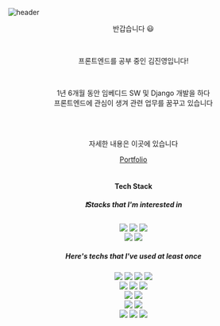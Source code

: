 ![header](https://capsule-render.vercel.app/api?type=waving&color=auto&height=250&section=header&text=Hi,%20there!&fontSize=90&animation=fadeIn&fontAlignY=38&desc=JinYoung's%20Github%20Profile&descAlignY=55&descAlign=62)
<div align = "center">
  <p>반갑습니다 😃</p><br/>
  <p>프론트엔드를 공부 중인 김진영입니다!</p><br/>
  <p>
  1년 6개월 동안 임베디드 SW 및 Django 개발을 하다<br/>프론트엔드에 관심이 생겨 관련 업무를 꿈꾸고 있습니다
  </p>
  <br/>
  <br/>

  <p>자세한 내용은 이곳에 있습니다</p>
  <a href="#">Portfolio</a>
  <br/>
  <br/>
  
  <h4>Tech Stack</h4>
  <h5>❗️Stacks that I'm interested in</h5>
  <img src="https://img.shields.io/badge/html5-E34F26?style=for-the-badge&logo=html5&logoColor=white">
  <img src="https://img.shields.io/badge/css-1572B6?style=for-the-badge&logo=css3&logoColor=white">
  <img src="https://img.shields.io/badge/javascript-F7DF1E?style=for-the-badge&logo=javascript&logoColor=black">
  <br/>
  <img src="https://img.shields.io/badge/typescript-3178C6?style=for-the-badge&logo=typescript&logoColor=white">
  <img src="https://img.shields.io/badge/react-61DAFB?style=for-the-badge&logo=react&logoColor=black">
  <br/>
  <h5>Here's techs that I've used at least once</h5>
  <img src="https://img.shields.io/badge/python-3776AB?style=for-the-badge&logo=python&logoColor=white">
  <img src="https://img.shields.io/badge/django-092E20?style=for-the-badge&logo=django&logoColor=white">
  <img src="https://img.shields.io/badge/node.js-339933?style=for-the-badge&logo=Node.js&logoColor=white">
  <img src="https://img.shields.io/badge/express-000000?style=for-the-badge&logo=express&logoColor=white">
  <br/>
  <img src="https://img.shields.io/badge/mysql-4479A1?style=for-the-badge&logo=mysql&logoColor=white">
  <img src="https://img.shields.io/badge/mariaDB-003545?style=for-the-badge&logo=mariaDB&logoColor=white">
  <img src="https://img.shields.io/badge/firebase-FFCA28?style=for-the-badge&logo=firebase&logoColor=black">
  <br/>
  <img src="https://img.shields.io/badge/jquery-0769AD?style=for-the-badge&logo=jquery&logoColor=white">
  <img src="https://img.shields.io/badge/linux-FCC624?style=for-the-badge&logo=linux&logoColor=black">
  <br/>
  <img src="https://img.shields.io/badge/github-181717?style=for-the-badge&logo=github&logoColor=white">
  <img src="https://img.shields.io/badge/gitlab-FC6D26?style=for-the-badge&logo=gitlab&logoColor=white">
  <br/>
  <img src="https://img.shields.io/badge/raspberrypi-A22846?style=for-the-badge&logo=raspberrypi&logoColor=white">
  <img src="https://img.shields.io/badge/webrtc-333333?style=for-the-badge&logo=webrtc&logoColor=white">
  <img src="https://img.shields.io/badge/socket.io-010101?style=for-the-badge&logo=socket.io&logoColor=white">
</div>

<br/>
<br/>
<!--
-- References --
1. badges
https://cocoon1787.tistory.com/689
https://simpleicons.org/

2. capsule render
https://github.com/kyechan99/capsule-render/blob/master/README.md
-->
